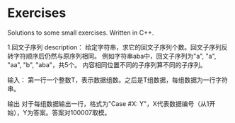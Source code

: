 # Exercises
Solutions to some small exercises. Written in C++.

1.回文子序列
description：
给定字符串，求它的回文子序列个数。回文子序列反转字符顺序后仍然与原序列相同。
例如字符串aba中，回文子序列为"a", "a", "aa", "b", "aba"，共5个。
内容相同位置不同的子序列算不同的子序列。

输入：
第一行一个整数T，表示数据组数。之后是T组数据，每组数据为一行字符串。

输出
对于每组数据输出一行，格式为"Case #X: Y"，X代表数据编号（从1开始），Y为答案。答案对100007取模。
